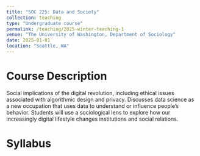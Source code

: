 ```yaml
---
title: "SOC 225: Data and Society"
collection: teaching
type: "Undergraduate course"
permalink: /teaching/2025-winter-teaching-1
venue: "The University of Washington, Department of Sociology"
date: 2025-01-01
location: "Seattle, WA"
---
```


Course Description
===

Social implications of the digital revolution, including ethical issues associated with algorithmic design and privacy. Discusses data science as a new occupation that uses data to understand or influence people’s behavior. Students will use a sociological lens to explore how our increasingly digital lifestyle changes institutions and social relations.

Syllabus
===

